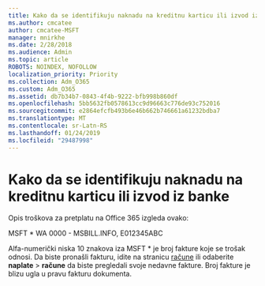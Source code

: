 ```yaml
---
title: Kako da se identifikuju naknadu na kreditnu karticu ili izvod iz banke
ms.author: cmcatee
author: cmcatee-MSFT
manager: mnirkhe
ms.date: 2/28/2018
ms.audience: Admin
ms.topic: article
ROBOTS: NOINDEX, NOFOLLOW
localization_priority: Priority
ms.collection: Adm_O365
ms.custom: Adm_O365
ms.assetid: db7b34b7-0843-4f4b-9222-bfb998b860df
ms.openlocfilehash: 5bb5632fb0578613cc9d96663c776de93c752016
ms.sourcegitcommit: e2864efcfb493b6e46b662b746661a61232bdba7
ms.translationtype: MT
ms.contentlocale: sr-Latn-RS
ms.lasthandoff: 01/24/2019
ms.locfileid: "29487998"
---
```

# <a name="how-to-identify-a-charge-on-your-credit-card-or-bank-statement"></a>Kako da se identifikuju naknadu na kreditnu karticu ili izvod iz banke

Opis troškova za pretplatu na Office 365 izgleda ovako:
  
MSFT \* WA 0000 - MSBILL.INFO, E012345ABC
  
Alfa-numerički niska 10 znakova iza MSFT \* je broj fakture koje se trošak odnosi. Da biste pronašli fakturu, idite na stranicu [račune](https://go.microsoft.com/fwlink/p/?linkid=848039) ili odaberite **naplate** \> **račune** da biste pregledali svoje nedavne fakture. Broj fakture je blizu ugla u pravu fakturu dokumenta. 
  

